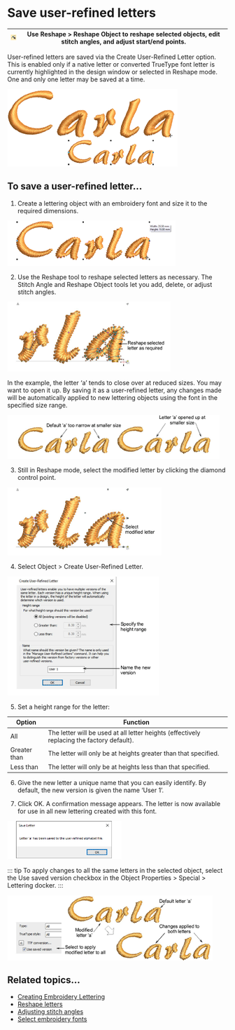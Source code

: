 # Save user-refined letters

| ![ReshapeObject.png](assets/ReshapeObject.png) | Use Reshape > Reshape Object to reshape selected objects, edit stitch angles, and adjust start/end points. |
| ---------------------------------------------- | ---------------------------------------------------------------------------------------------------------- |

User-refined letters are saved via the Create User-Refined Letter option. This is enabled only if a native letter or converted TrueType font letter is currently highlighted in the design window or selected in Reshape mode. One and only one letter may be saved at a time.

![UserRefinedLetteringSample.png](assets/UserRefinedLetteringSample.png)

## To save a user-refined letter...

1. Create a lettering object with an embroidery font and size it to the required dimensions.

![UserRefinedLettering1.png](assets/UserRefinedLettering1.png)

2. Use the Reshape tool to reshape selected letters as necessary. The Stitch Angle and Reshape Object tools let you add, delete, or adjust stitch angles.

![UserRefinedLettering2.png](assets/UserRefinedLettering2.png)

In the example, the letter ‘a’ tends to close over at reduced sizes. You may want to open it up. By saving it as a user-refined letter, any changes made will be automatically applied to new lettering objects using the font in the specified size range.

![lettering_custom00014.png](assets/lettering_custom00014.png)

3. Still in Reshape mode, select the modified letter by clicking the diamond control point.

![UserRefinedLettering3.png](assets/UserRefinedLettering3.png)

4. Select Object > Create User-Refined Letter.

![CreateUserRefinedLetter.png](assets/CreateUserRefinedLetter.png)

5. Set a height range for the letter:

| Option       | Function                                                                                   |
| ------------ | ------------------------------------------------------------------------------------------ |
| All          | The letter will be used at all letter heights (effectively replacing the factory default). |
| Greater than | The letter will only be at heights greater than that specified.                            |
| Less than    | The letter will only be at heights less than that specified.                               |

6. Give the new letter a unique name that you can easily identify. By default, the new version is given the name ‘User 1’.

7. Click OK. A confirmation message appears. The letter is now available for use in all new lettering created with this font.

![SaveLetter.png](assets/SaveLetter.png)

::: tip
To apply changes to all the same letters in the selected object, select the Use saved version checkbox in the Object Properties > Special > Lettering docker.
:::

![lettering_custom00021.png](assets/lettering_custom00021.png)

## Related topics...

- [Creating Embroidery Lettering](../lettering_create/Creating_Embroidery_Lettering)
- [Reshape letters](../lettering_edit/Reshape_letters)
- [Adjusting stitch angles](../../Quality/quality/Adjusting_stitch_angles)
- [Select embroidery fonts](../lettering_create/Select_embroidery_fonts)
